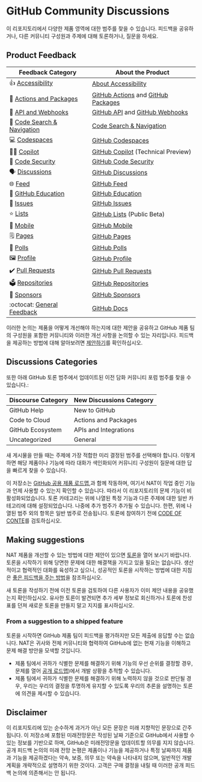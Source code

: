 # GitHub Community Discussions

이 리포지토리에서 다양한 제품 영역에 대한 범주를 찾을 수 있습니다. 피드백을 공유하거나, 다른 커뮤니티 구성원과 주제에 대해 토론하거나, 질문을 하세요.
## Product Feedback

| **Feedback Category** | **About the Product** 	|
|---	|---	|
| 👍  [Accessibility](https://github.com/orgs/community/discussions/categories/accessibility) 	| [About Accessibility](https://docs.github.com/en/account-and-profile/setting-up-and-managing-your-personal-account-on-github/managing-personal-account-settings/managing-accessibility-settings#about-accessibility-settings) |
| 🚢  [Actions and Packages](https://github.com/orgs/community/discussions/categories/actions-and-packages) 	| [GitHub Actions](https://github.com/features/actions) and [GitHub Packages](https://github.com/features/packages) |
| 🔁  [API and Webhooks](https://github.com/orgs/community/discussions/categories/api-and-webhooks) 	| [GitHub API](https://docs.github.com/en/rest) and [GitHub Webhooks](https://docs.github.com/en/developers/webhooks-and-events/webhooks/about-webhook) |
| 🔎  [Code Search & Navigation](https://github.com/orgs/community/discussions/categories/code-search-and-navigation) 	| [Code Search & Navigation](https://cs.github.com/about) 	|
| 💻  [Codespaces](https://github.com/orgs/community/discussions/categories/codespaces) 	| [GitHub Codespaces](https://github.com/features/codespaces) 	|
| 👩‍✈️  [Copilot](https://github.com/orgs/community/discussions/categories/copilot)   	| [GitHub Copilot](https://copilot.github.com/) (Technical Preview) 	|
| 🤖  [Code Security](https://github.com/orgs/community/discussions/categories/code-security) 	| [GitHub Code Security](https://github.com/features/security) 	|
| 🗣️  [Discussions](https://github.com/orgs/community/discussions/categories/discussions)  	| [GitHub Discussions](https://docs.github.com/en/discussions) 	|
| 🌐  [Feed](https://github.com/orgs/community/discussions/categories/feed)  	| [GitHub Feed](https://github.blog/2022-03-22-improving-your-github-feed/) 	|
| 🎒  [GitHub Education](https://github.com/orgs/community/discussions/categories/github-education)  	| [GitHub Education](https://education.github.com/) 	|
| 🐙  [Issues](https://github.com/orgs/community/discussions/categories/issues) 	| [GitHub Issues](https://github.com/features/issues) 	|
| ⭐  [Lists](https://github.com/orgs/community/discussions/categories/lists) 	| [GitHub Lists](https://docs.github.com/en/get-started/exploring-projects-on-github/saving-repositories-with-stars#organizing-starred-repositories-with-lists) (Public Beta) 	|
| 📱  [Mobile](https://github.com/orgs/community/discussions/categories/mobile) 	| [GitHub Mobile](https://github.com/mobile) 	|
|🗒️ [Pages](https://github.com/orgs/community/discussions/categories/pages)    | [GitHub Pages](https://docs.github.com/en/pages)  |
|📶  [Polls](https://github.com/orgs/community/discussions/categories/polls)  	| [GitHub Polls](https://docs.github.com/en/account-and-profile/setting-up-and-managing-your-github-profile/customizing-your-profile/about-your-profile) 	|
|  🖼️  [Profile](https://github.com/orgs/community/discussions/categories/profile)  	| [GitHub Profile](https://docs.github.com/en/account-and-profile/setting-up-and-managing-your-github-profile/customizing-your-profile/about-your-profile) 	|
| ✔️  [Pull Requests](https://github.com/orgs/community/discussions/categories/pull-requests) 	| [GitHub Pull Requests](https://docs.github.com/en/github/collaborating-with-pull-requests/proposing-changes-to-your-work-with-pull-requests/about-pull-requests) 	|
| 🗳️ [Repositories](https://github.com/orgs/community/discussions/categories/repositories)  	| [GitHub Repositories](https://docs.github.com/en/repositories) 	|
|  💖  [Sponsors](https://github.com/orgs/community/discussions/categories/sponsors) 	| [GitHub Sponsors](https://github.com/sponsors) 	|
| :octocat:  [General Feedback](https://github.com/orgs/community/discussions/categories/general) 	| [GitHub Docs](https://docs.github.com/en) |

이러한 논의는 제품을 어떻게 개선해야 하는지에 대한 제안을 공유하고 GitHub 제품 팀의 구성원을 포함한 커뮤니티와 이러한 개선 사항을 논의할 수 있는 자리입니다. 피드백을 제공하는 방법에 대해 알아보려면 [제안하기](#제안하기)를 확인하십시오.

## Discussions Categories

또한 아래 GitHub 토론 범주에서 업데이트된 이전 담화 커뮤니티 포럼 범주를 찾을 수 있습니다.:

| **Discourse Category** | **New Discussions Category** 	|
|---	|---	|
| GitHub Help 	| New to GitHub |
| Code to Cloud 	| Actions and Packages |
| GitHub Ecosystem 	| APIs and Integrations 	|
| Uncategorized 	| General 	|

새 게시물을 만들 때는 주제에 가장 적합한 미리 결정된 범주를 선택해야 합니다. 이렇게 하면 해당 제품이나 기능에 따라 대화가 색인화되어 커뮤니티 구성원이 질문에 대한 답을 빠르게 찾을 수 있습니다.

이 저장소는 [GitHub 공용 제품 로드맵](https://github.com/github/roadmap),과 함께 작동하며, 여기서 NAT이 작업 중인 기능과 언제 사용할 수 있는지 확인할 수 있습니다. 따라서 이 리포지토리의 문제 기능이 비활성화되었습니다. 토론 카테고리는 위에 나열된 특정 기능과 다른 주제에 대한 일반 카테고리에 대해 설정되었습니다. 나중에 추가 범주가 추가될 수 있습니다. 한편, 위에 나열된 범주 외의 항목은 일반 범주로 전송됩니다. 토론에 참여하기 전에 [CODE OF CONTE](https://docs.github.com/en/site-policy/github-terms/github-community-forum-code-of-conduct)를 검토하십시오.

## Making suggestions

NAT 제품을 개선할 수 있는 방법에 대한 제안이 있으면 [토론](https://github.com/orgs/community/discussions)을 열어 보시기 바랍니다. 토론을 시작하기 위해 당면한 문제에 대한 해결책을 가지고 있을 필요는 없습니다. 생산적이고 협력적인 대화를 육성하고 싶으니, 성공적인 토론을 시작하는 방법에 대한 지침은 [좋은 피드백을 주는 방법](https://github.com/community/discussions/1)을 참조하십시오.

새 토론을 작성하기 전에 이전 토론을 검토하여 다른 사용자가 이미 제안 내용을 공유했는지 확인하십시오. 유사한 토론이 발견되면 추가 세부 정보로 회신하거나 토론에 찬성표를 던져 새로운 토론을 만들지 말고 지지를 표시하십시오.
### From a suggestion to a shipped feature

토론을 시작하면 GitHub 제품 팀이 피드백을 평가하지만 모든 제출에 응답할 수는 없습니다. NAT은 귀사와 전체 커뮤니티와 협력하여 GitHub에 없는 현재 기능을 이해하고 문제 해결 방안을 모색할 것입니다.

- 제품 팀에서 귀하가 식별한 문제를 해결하기 위해 기능의 우선 순위를 결정할 경우, 문제를 열어 [공개 로드맵](https://github.com/github/roadmap))에서 개발 상황을 추적할 수 있습니다.
- 제품 팀에서 귀하가 식별한 문제를 해결하기 위해 노력하지 않을 것으로 판단될 경우, 우리는 우리의 결정을 투명하게 유지할 수 있도록 우리의 추론을 설명하는 토론에 의견을 제시할 수 있습니다.

## Disclaimer

이 리포지토리에 있는 순수하게 과거가 아닌 모든 문장은 미래 지향적인 문장으로 간주됩니다. 이 저장소에 포함된 미래전망문은 작성된 날짜 기준으로 GitHub에서 사용할 수 있는 정보를 기반으로 하며, GitHub은 미래전망문을 업데이트할 의무를 지지 않습니다. 공개 피드백 논의의 미래 전망 논평은 제품이나 기능을 제공하거나 특정 날짜까지 제품과 기능을 제공하겠다는 약속, 보증, 의무 또는 약속을 나타내지 않으며, 일반적인 개발 계획을 개략적으로 설명하기 위한 것이다. 고객은 구매 결정을 내릴 때 이러한 공개 피드백 논의에 의존해서는 안 됩니다.
